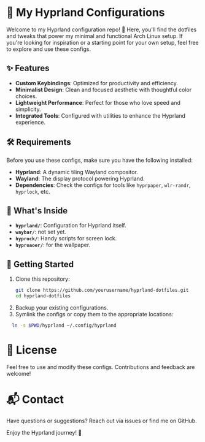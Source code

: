 # 🌌 My Hyprland Configurations

Welcome to my Hyprland configuration repo! 🎨 Here, you'll find the dotfiles and tweaks that power my minimal and functional Arch Linux setup. If you're looking for inspiration or a starting point for your own setup, feel free to explore and use these configs.

## ✨ Features

- **Custom Keybindings**: Optimized for productivity and efficiency.  
- **Minimalist Design**: Clean and focused aesthetic with thoughtful color choices.  
- **Lightweight Performance**: Perfect for those who love speed and simplicity.  
- **Integrated Tools**: Configured with utilities to enhance the Hyprland experience.  

## 🛠️ Requirements

Before you use these configs, make sure you have the following installed:

- **Hyprland**: A dynamic tiling Wayland compositor.
- **Wayland**: The display protocol powering Hyprland.
- **Dependencies**: Check the configs for tools like `hyprpaper`, `wlr-randr`, `hyprlock`, etc.

## 📂 What's Inside

- **`hyprland/`**: Configuration for Hyprland itself.  
- **`waybar/`**: not set yet.  
- **`hyprock/`**: Handy scripts for screen lock.  
- **`hyproaoer/`**: for the wallpaper.  

## 🚀 Getting Started

1. Clone this repository:  
   ```bash
   git clone https://github.com/yourusername/hyprland-dotfiles.git
   cd hyprland-dotfiles
2. Backup your existing configurations.
3. Symlink the configs or copy them to the appropriate locations:
```bash
  ln -s $PWD/hyprland ~/.config/hyprland
```
# 📜 License
Feel free to use and modify these configs. Contributions and feedback are welcome!

# 📬 Contact
Have questions or suggestions? Reach out via issues or find me on GitHub.


Enjoy the Hyprland journey! 🚀

